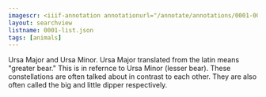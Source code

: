```yaml
---
imagescr: <iiif-annotation annotationurl="/annotate/annotations/0001-001.json" styling="image_only:true"></iiif-annotation>
layout: searchview
listname: 0001-list.json
tags: [animals]
---
```

Ursa Major and Ursa Minor.
Ursa Major translated from the latin means "greater bear."
This is in refernce to Ursa Minor (lesser bear).
These constellations are often talked about in contrast to each other. They are also often called the big and little dipper respectively.
